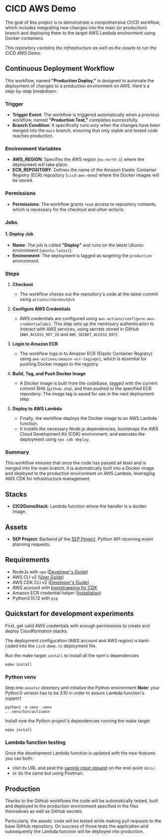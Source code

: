 # CICD AWS Demo

The goal of this project is to demonstrate a comprehensive CI/CD workflow, which includes integrating new changes into the main (or production) branch and deploying them to the target AWS Lambda environment using Docker containers. 

_This repository contains the infrastructure as well as the assets to run the CICD AWS Demo._

## Continuous Deployment Workflow

This workflow, named **"Production Deploy,"** is designed to automate the deployment of changes to a production environment on AWS. Here's a step-by-step breakdown:

### Trigger
- **Trigger Event**: The workflow is triggered automatically when a previous workflow, named **"Production Test,"** completes successfully. 
- **Branch Condition**: It specifically runs only when the changes have been merged into the `main` branch, ensuring that only stable and tested code reaches production.

### Environment Variables
- **AWS_REGION**: Specifies the AWS region (`eu-north-1`) where the deployment will take place.
- **ECR_REPOSITORY**: Defines the name of the Amazon Elastic Container Registry (ECR) repository (`cicd-aws-demo`) where the Docker images will be stored.

### Permissions
- **Permissions**: The workflow grants `read` access to repository contents, which is necessary for the checkout and other actions.

### Jobs
#### 1. Deploy Job
- **Name**: The job is called **"Deploy"** and runs on the latest Ubuntu environment (`ubuntu-latest`).
- **Environment**: The deployment is tagged as targeting the `production` environment.

### Steps
1. **Checkout**
   - The workflow checks out the repository's code at the latest commit using `actions/checkout@v4`.

2. **Configure AWS Credentials**
   - AWS credentials are configured using `aws-actions/configure-aws-credentials@v1`. This step sets up the necessary authentication to interact with AWS services, using secrets stored in GitHub (`AWS_ACCESS_KEY_ID` and `AWS_SECRET_ACCESS_KEY`).

3. **Login to Amazon ECR**
   - The workflow logs in to Amazon ECR (Elastic Container Registry) using `aws-actions/amazon-ecr-login@v1`, which is essential for pushing Docker images to the registry.

4. **Build, Tag, and Push Docker Image**
   - A Docker image is built from the codebase, tagged with the current commit SHA (`github.sha`), and then pushed to the specified ECR repository. The image tag is saved for use in the next deployment step.

5. **Deploy to AWS Lambda**
   - Finally, the workflow deploys the Docker image to an AWS Lambda function. 
   - It installs the necessary Node.js dependencies, bootstraps the AWS Cloud Development Kit (CDK) environment, and executes the deployment using `npx cdk deploy`.

### Summary
This workflow ensures that once the code has passed all tests and is merged into the main branch, it is automatically built into a Docker image and deployed to the production environment on AWS Lambda, leveraging AWS CDK for infrastructure management.

## Stacks 

* **CICDDemoStack**: Lambda function where the handler is a docker image.

## Assets 

* **SEP Project**: Backend pf the [SEP Project](assets/README.md). Python API receiving event planning requests. 

## Requirements

* NodeJs with `npm` ([Developer's Guide](https://nodejs.org/en/download/package-manager#debian-and-ubuntu-based-linux-distributions))
* AWS CLI v2 ([User Guide](https://docs.aws.amazon.com/cli/latest/userguide/cli-chap-welcome.html))
* AWS CDK CLI v2 ([Developer's Guide](https://docs.aws.amazon.com/cdk/v2/guide/cli.html))
* AWS account with [bootstrapping for CDK](https://docs.aws.amazon.com/cdk/v2/guide/bootstrapping.html)
* Amazon ECR credential helper ([Installation](https://github.com/awslabs/amazon-ecr-credential-helper))
* Python3.10.12 with `pip`

## Quickstart for development experiments 

First, get valid AWS credentials with enough permissions to create and deploy Cloudformation stacks.

The deployment configuration (AWS account and AWS region) is hard-coded into the `cicd-demo.ts` deployment file.

Run the make target `install` to install all the npm's dependencies
```shell
make install
```

### Python venv

Step into `assets/` directory and initialize the Python environment 
**Note:** your Python3 version has to be 3.10 in order to assure Lambda function's support
```shell
python3 -m venv .venv
. .venv/bin/activate
```

Install now the Python project's dependencies running the make target
```shell
make install
```

### Lambda function testing

Once the development Lambda function is updated with the new features you can both:
* visit its URL and post the [sample input request](https://cmwluftjden2ekkbflgk7moi4u0ihwuw.lambda-url.eu-north-1.on.aws/docs#/default/new_event_request_event_requests_post) on the end-point `docs/`.
* or do the same but using Postman. 

## Production 

Thanks to the GitHub workflows the code will be automatically tested, built and deployed to the production environment specified in the files themselves as well as GitHub secrets. 

Particularly, the assets' code will be tested while making pull requests to the base GitHub repository. On success of those tests the application and subsequently the Lambda function will be deployed into production. 